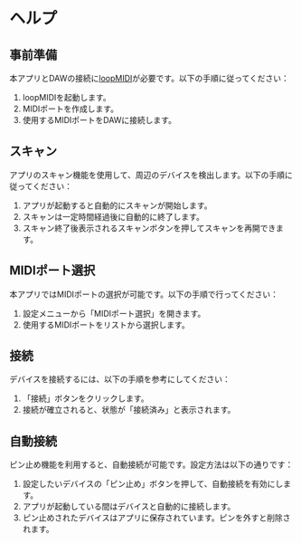 # ヘルプ

## 事前準備
本アプリとDAWの接続に[loopMIDI](https://www.tobias-erichsen.de/software/loopmidi.html)が必要です。以下の手順に従ってください：
1. loopMIDIを起動します。
2. MIDIポートを作成します。
3. 使用するMIDIポートをDAWに接続します。

## スキャン
アプリのスキャン機能を使用して、周辺のデバイスを検出します。以下の手順に従ってください：
1. アプリが起動すると自動的にスキャンが開始します。
2. スキャンは一定時間経過後に自動的に終了します。
3. スキャン終了後表示されるスキャンボタンを押してスキャンを再開できます。

## MIDIポート選択
本アプリではMIDIポートの選択が可能です。以下の手順で行ってください：
1. 設定メニューから「MIDIポート選択」を開きます。
2. 使用するMIDIポートをリストから選択します。

## 接続
デバイスを接続するには、以下の手順を参考にしてください：
1. 「接続」ボタンをクリックします。
2. 接続が確立されると、状態が「接続済み」と表示されます。

## 自動接続
ピン止め機能を利用すると、自動接続が可能です。設定方法は以下の通りです：
1. 設定したいデバイスの「ピン止め」ボタンを押して、自動接続を有効にします。
2. アプリが起動している間はデバイスと自動的に接続します。
3. ピン止めされたデバイスはアプリに保存されています。ピンを外すと削除されます。
